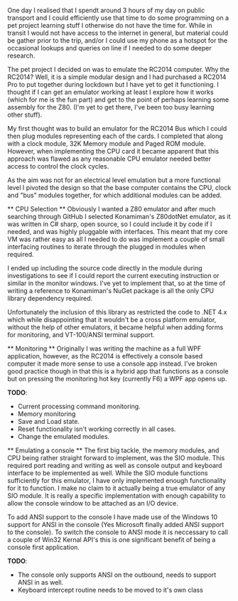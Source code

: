 One day I realised that I spendt around 3 hours of my day on public transport and I could efficiently use that time to do
some programming on a pet project learning stuff I otherwise do not have the time for.  While in transit I would not have
access to the internet in general, but material could be gather prior to the trip, and/or I could use my phone as a hotspot
for the occasional lookups and queries on line if I needed to do some deeper research.

The pet project I decided on was to emulate the RC2014 computer.  Why the RC2014?  Well, it is a simple modular design and
I had purchased a RC2014 Pro to put together during lockdown but I have yet to get it functioning.  I thought if I can get
an emulator working at least I explore how it works (which for me is the fun part) and get to the point of perhaps learning
some assembly for the Z80. (I'm yet to get there, I've been too busy learning other stuff).

My first thought was to build an emulator for the RC2014 Bus which I could then plug modules representing each of the cards.
I completed that along with a clock module, 32K Memory module and Paged ROM module.  However, when implementing the CPU card
it became apparent that this approach was flawed as any reasonable CPU emulator needed better access to control the clock cycles.

As the aim was not for an electrical level emulation but a more functional level I pivoted the design so that the base computer
contains the CPU, clock and "bus" modules together, for which additional modules can be added.

** CPU Selection **
Obviously I wanted a Z80 emulator and after much searching through GitHub I selected Konamiman's Z80dotNet emulator, as it was
written in C# sharp, open source, so I could include it by code if I needed, and was highly pluggable with interfaces.  This 
meant that my core VM was rather easy as all I needed to do was implement a couple of small interfacing routines to iterate
through the plugged in modules when required.

I ended up including the source code directly in the module during investigations to see if I could report the current executing
instruction or similar in the monitor windows.  I've yet to implement that, so at the time of writing a reference to Konamiman's 
NuGet package is all the only CPU library dependency required.

Unfortunately the inclusion of this library as restricted the code to .NET 4.x which while disappointing that it wouldn't be a
cross platform emulator, without the help of other emulators, it became helpful when adding forms for monitoring, and VT-100/ANSI
terminal support.

** Monitoring **
Originally I was writing the machine as a full WPF application, however, as the RC2014 is effectively a console based computer it
made more sense to use a console app instead.  I've broken good practice though in that this is a hybrid app that functions as a 
console but on pressing the monitoring hot key (currently F6) a WPF app opens up.

__TODO__:
* Current processing command monitoring.
* Memory monitoring
* Save and Load state.
* Reset functionality isn't working correctly in all cases.
* Change the emulated modules.

** Emulating a console **
The first big tackle, the memory modules, and CPU being rather straight forward to implement, was the SIO module.  This required
port reading and writing as well as console output and keyboard interface to be implemented as well.  While the SIO module functions
sufficiently for this emulator, I have only implemented enough functionality for it to function.  I make no claim to it actually
being a true emulator of any SIO module.  It is really a specific implementation with enough capability to allow the console window
to be attached as an I/O device.

To add ANSI support to the console I have made use of the Windows 10 support for ANSI in the console (Yes Microsoft finally added ANSI
support to the console). To switch the console to ANSI mode it is neccessary to call a couple of Win32 Kernal API's this is one 
significant benefit of being a console first application.

__TODO__: 
* The console only supports ANSI on the outbound, needs to support ANSI in as well.
* Keyboard intercept routine needs to be moved to it's own class



		